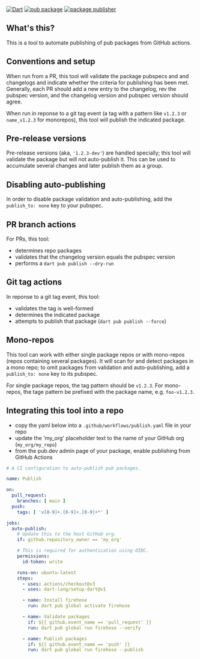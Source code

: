 [![Dart](https://github.com/devoncarew/firehose/actions/workflows/dart.yaml/badge.svg)](https://github.com/devoncarew/firehose/actions/workflows/dart.yaml)
[![pub package](https://img.shields.io/pub/v/firehose.svg)](https://pub.dev/packages/firehose)
[![package publisher](https://img.shields.io/pub/publisher/firehose.svg)](https://pub.dev/packages/firehose/publisher)

## What's this?

This is a tool to automate publishing of pub packages from GitHub actions.

## Conventions and setup

When run from a PR, this tool will validate the package pubspecs and and
changelogs and indicate whether the criteria for publishing has been met.
Generally, each PR should add a new entry to the changelog, rev the pubspec
version, and the changelog version and pubspec version should agree.

When run in reponse to a git tag event (a tag with a pattern like `v1.2.3` or
`name_v1.2.3` for monorepos), this tool will publish the indicated package.

## Pre-release versions

Pre-release versions (aka, `'1.2.3-dev'`) are handled specially; this tool will
validate the package but will not auto-publish it. This can be used to
accumulate several changes and later publish them as a group.

## Disabling auto-publishing

In order to disable package validation and auto-publishing, add the
`publish_to: none` key to your pubspec.

## PR branch actions

For PRs, this tool:

- determines repo packages
- validates that the changelog version equals the pubspec version
- performs a `dart pub publish --dry-run`

## Git tag actions

In reponse to a git tag event, this tool:

- validates the tag is well-formed
- determines the indicated package
- attempts to publish that package (`dart pub publish --force`)

## Mono-repos

This tool can work with either single package repos or with mono-repos (repos
containing several packages). It will scan for and detect packages in a mono
repo; to omit packages from validation and auto-publishing, add a
`publish_to: none` key to its pubspec.

For single package repos, the tag pattern should be `v1.2.3`. For mono-repos,
the tage pattern be prefixed with the package name, e.g. `foo-v1.2.3`.

## Integrating this tool into a repo

- copy the yaml below into a `.github/workflows/publish.yaml` file in your repo
- update the 'my_org' placeholder text to the name of your GitHub org
  (`my_org/my_repo`)
- from the pub.dev admin page of your package, enable publishing from GitHub
  Actions

```yaml
# A CI configuration to auto-publish pub packages.

name: Publish

on:
  pull_request:
    branches: [ main ]
  push:
    tags: [ 'v[0-9]+.[0-9]+.[0-9]+*' ]

jobs:
  auto-publish:
    # Update this to the host GitHub org.
    if: github.repository_owner == 'my_org'

    # This is required for authentication using OIDC.
    permissions:
      id-token: write 

    runs-on: ubuntu-latest
    steps:
      - uses: actions/checkout@v3
      - uses: dart-lang/setup-dart@v1

      - name: Install firehose
        run: dart pub global activate firehose

      - name: Validate packages
        if: ${{ github.event_name == 'pull_request' }}
        run: dart pub global run firehose --verify

      - name: Publish packages
        if: ${{ github.event_name == 'push' }}
        run: dart pub global run firehose --publish
```
